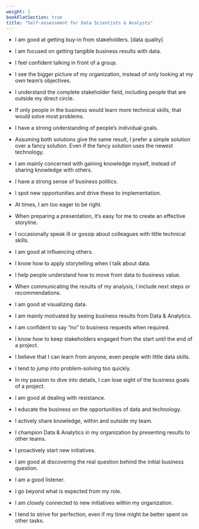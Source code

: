 ```yaml
---
weight: 1
bookFlatSection: true
title: "Self-assessment for Data Scientists & Analysts"
---
```


* I am good at getting buy-in from stakeholders. [data quality]
* I am focused on getting tangible business results with data.   
* I feel confident talking in front of a group.  
* I see the bigger picture of my organization, instead of only looking at my own team’s objectives.  
* I understand the complete stakeholder field, including people that are outside my direct circle.  

* If only people in the business would learn more technical skills, that would solve most problems.   
* I have a strong understanding of people’s individual goals.  
* Assuming both solutions give the same result, I prefer a simple solution over a fancy solution. Even if the fancy solution uses the newest technology. 
* I am mainly concerned with gaining knowledge myself, instead of sharing knowledge with others.  
* I have a strong sense of business politics.   

* I spot new opportunities and drive these to implementation.   
* At times, I am too eager to be right.  
* When preparing a presentation, it’s easy for me to create an effective storyline.  
* I occasionally speak ill or gossip about colleagues with little technical skills.   
* I am good at influencing others.  

* I know how to apply storytelling when I talk about data.   
* I help people understand how to move from data to business value.  
* When communicating the results of my analysis, I include next steps or recommendations.  
* I am good at visualizing data.  
* I am mainly motivated by seeing business results from Data & Analytics.   

* I am confident to say “no” to business requests when required. 
* I know how to keep stakeholders engaged from the start until the end of a project. 
* I believe that I can learn from anyone, even people with little data skills.   
* I tend to jump into problem-solving too quickly.  
* In my passion to dive into details, I can lose sight of the business goals of a project.   

* I am good at dealing with resistance.   
* I educate the business on the opportunities of data and technology.   
* I actively share knowledge, within and outside my team.   
* I champion Data & Analytics in my organization by presenting results to other teams.  
* I proactively start new initiatives.   

* I am good at discovering the real question behind the initial business question.  
* I am a good listener.  
* I go beyond what is expected from my role.  
* I am closely connected to new initiatives within my organization.   
* I tend to strive for perfection, even if my time might be better spent on other tasks. 